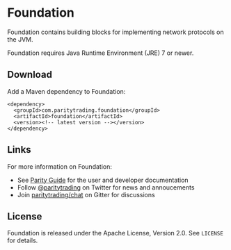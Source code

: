 Foundation
==========

Foundation contains building blocks for implementing network protocols on the
JVM.

Foundation requires Java Runtime Environment (JRE) 7 or newer.


Download
--------

Add a Maven dependency to Foundation:

    <dependency>
      <groupId>com.paritytrading.foundation</groupId>
      <artifactId>foundation</artifactId>
      <version><!-- latest version --></version>
    </dependency>


Links
-----

For more information on Foundation:

- See [Parity Guide](https://github.com/paritytrading/documentation) for the
  user and developer documentation
- Follow [@paritytrading](https://twitter.com/paritytrading) on Twitter for
  news and annoucements
- Join [paritytrading/chat](https://gitter.im/paritytrading/chat) on Gitter
  for discussions


License
-------

Foundation is released under the Apache License, Version 2.0. See `LICENSE`
for details.
